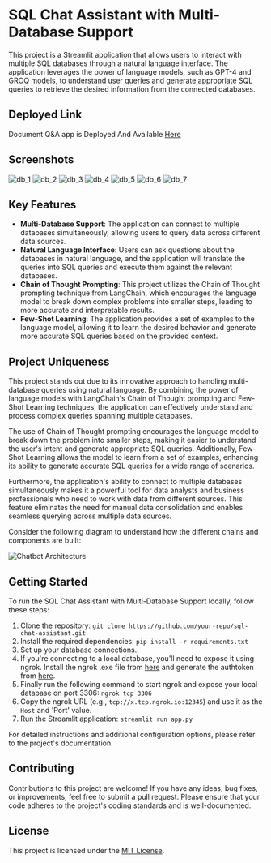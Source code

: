 # SQL Chat Assistant with Multi-Database Support

This project is a Streamlit application that allows users to interact with multiple SQL databases through a natural language interface. The application leverages the power of language models, such as GPT-4 and GROQ models, to understand user queries and generate appropriate SQL queries to retrieve the desired information from the connected databases.


## Deployed Link

Document Q&A app is Deployed And Available [Here](https://huggingface.co/spaces/Parthiban97/Chat_With_Multiple_Data_Sources)


## Screenshots

![db_1](https://github.com/Parthiban-R-3997/Chat_With_Multiple_Data_Sources/assets/26496805/a2f233a3-8100-42a9-9a26-f42047a4d36e)
![db_2](https://github.com/Parthiban-R-3997/Chat_With_Multiple_Data_Sources/assets/26496805/72417ea9-baa6-41fe-8d3c-07a8b9bca5a3)
![db_3](https://github.com/Parthiban-R-3997/Chat_With_Multiple_Data_Sources/assets/26496805/d1e18b55-ffa7-4cf8-a60b-c000ef816f0a)
![db_4](https://github.com/Parthiban-R-3997/Chat_With_Multiple_Data_Sources/assets/26496805/d8fdecef-0d0b-424f-936f-8e7ad3a80743)
![db_5](https://github.com/Parthiban-R-3997/Chat_With_Multiple_Data_Sources/assets/26496805/108f2f5b-b2ed-48b9-b892-74bbc8cef64d)
![db_6](https://github.com/Parthiban-R-3997/Chat_With_Multiple_Data_Sources/assets/26496805/912f285d-6ad6-49a0-8b2d-f6180c90ee2e)
![db_7](https://github.com/Parthiban-R-3997/Chat_With_Multiple_Data_Sources/assets/26496805/741b27f6-5ef6-49c0-866b-97831e1b3824)

## Key Features

- **Multi-Database Support**: The application can connect to multiple databases simultaneously, allowing users to query data across different data sources.
- **Natural Language Interface**: Users can ask questions about the databases in natural language, and the application will translate the queries into SQL queries and execute them against the relevant databases.
- **Chain of Thought Prompting**: This project utilizes the Chain of Thought prompting technique from LangChain, which encourages the language model to break down complex problems into smaller steps, leading to more accurate and interpretable results.
- **Few-Shot Learning**: The application provides a set of examples to the language model, allowing it to learn the desired behavior and generate more accurate SQL queries based on the provided context.

## Project Uniqueness

This project stands out due to its innovative approach to handling multi-database queries using natural language. By combining the power of language models with LangChain's Chain of Thought prompting and Few-Shot Learning techniques, the application can effectively understand and process complex queries spanning multiple databases.

The use of Chain of Thought prompting encourages the language model to break down the problem into smaller steps, making it easier to understand the user's intent and generate appropriate SQL queries. Additionally, Few-Shot Learning allows the model to learn from a set of examples, enhancing its ability to generate accurate SQL queries for a wide range of scenarios.

Furthermore, the application's ability to connect to multiple databases simultaneously makes it a powerful tool for data analysts and business professionals who need to work with data from different sources. This feature eliminates the need for manual data consolidation and enables seamless querying across multiple data sources.

Consider the following diagram to understand how the different chains and components are built:

![Chatbot Architecture](./docs/mysql-chains.png)

## Getting Started

To run the SQL Chat Assistant with Multi-Database Support locally, follow these steps:

1. Clone the repository: `git clone https://github.com/your-repo/sql-chat-assistant.git`
2. Install the required dependencies: `pip install -r requirements.txt`
3. Set up your database connections.
4. If you're connecting to a local database, you'll need to expose it using ngrok. Install the ngrok .exe file from [here](https://ngrok.com/download) and generate the authtoken from [here](https://dashboard.ngrok.com/get-started/your-authtoken).
5. Finally run the following command to start ngrok and expose your local database on port 3306: `ngrok tcp 3306`
6. Copy the ngrok URL (e.g., `tcp://x.tcp.ngrok.io:12345`) and use it as the `Host` and 'Port' value.
7. Run the Streamlit application: `streamlit run app.py`

For detailed instructions and additional configuration options, please refer to the project's documentation.

## Contributing

Contributions to this project are welcome! If you have any ideas, bug fixes, or improvements, feel free to submit a pull request. Please ensure that your code adheres to the project's coding standards and is well-documented.

## License

This project is licensed under the [MIT License](LICENSE).
